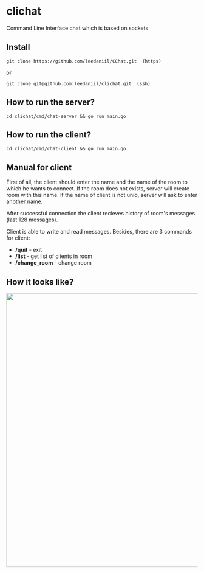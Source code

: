 # clichat
Command Line Interface chat which is based on sockets

## Install
```
git clone https://github.com/leedaniil/CChat.git  (https)
```
or
```
git clone git@github.com:leedaniil/clichat.git  (ssh)
```

## How to run the server?
```
cd clichat/cmd/chat-server && go run main.go
```

## How to run the client?
```
cd clichat/cmd/chat-client && go run main.go
```

## Manual for client
First of all, the client should enter the name and the name of the room to which he wants to connect.
If the room does not exists, server will create room with this name.
If the name of client is not uniq, server will ask to enter another name.

After successful connection the client recieves history of room's messages (last 128 messages).

Client is able to write and read messages. 
Besides, there are 3 commands for client:

* **/quit** - exit
* **/list** - get list of clients in room
* **/change_room** - change room


## How it looks like?
<img src="https://github.com/leedaniil/clichat/blob/master/src/clients.png" width="720">
